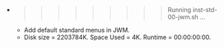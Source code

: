 * >>>>>>>>> Running inst-std-00-jwm.sh ...
  * Add default standard menus in JWM.
  * Disk size = 2203784K. Space Used = 4K. Runtime = 00:00:00:00.
